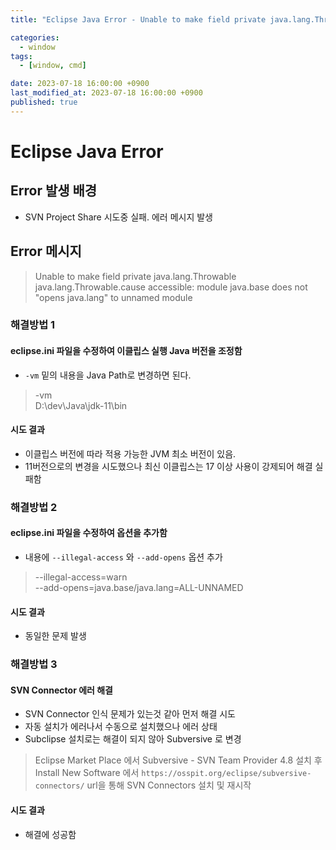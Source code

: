 ```yaml
---
title: "Eclipse Java Error - Unable to make field private java.lang.Throwable java.lang.Throwable.cause accessible: module java.base does not "opens java.lang" to unnamed module 해결 방법"

categories:
  - window
tags:
  - [window, cmd]

date: 2023-07-18 16:00:00 +0900
last_modified_at: 2023-07-18 16:00:00 +0900
published: true
---
```

# Eclipse Java Error
## Error 발생 배경
* SVN Project Share 시도중 실패. 에러 메시지 발생

## Error 메시지
> Unable to make field private java.lang.Throwable java.lang.Throwable.cause accessible: module java.base does not "opens java.lang" to unnamed module

### 해결방법 1
#### eclipse.ini 파일을 수정하여 이클립스 실행 Java 버전을 조정함
* `-vm` 밑의 내용을 Java Path로 변경하면 된다.

> -vm   
> D:\dev\Java\jdk-11\bin

#### 시도 결과
* 이클립스 버전에 따라 적용 가능한 JVM 최소 버전이 있음.
* 11버전으로의 변경을 시도했으나 최신 이클립스는 17 이상 사용이 강제되어 해결 실패함

### 해결방법 2
#### eclipse.ini 파일을 수정하여 옵션을 추가함
* 내용에 `--illegal-access` 와 `--add-opens` 옵션 추가

> --illegal-access=warn   
> --add-opens=java.base/java.lang=ALL-UNNAMED

#### 시도 결과
* 동일한 문제 발생

### 해결방법 3
#### SVN Connector 에러 해결
* SVN Connector 인식 문제가 있는것 같아 먼저 해결 시도
* 자동 설치가 에러나서 수동으로 설치했으나 에러 상태
* Subclipse 설치로는 해결이 되지 않아 Subversive 로 변경

> Eclipse Market Place 에서 Subversive - SVN Team Provider 4.8 설치 후    
> Install New Software 에서 `https://osspit.org/eclipse/subversive-connectors/` url을 통해 SVN Connectors 설치 및 재시작

#### 시도 결과
* 해결에 성공함